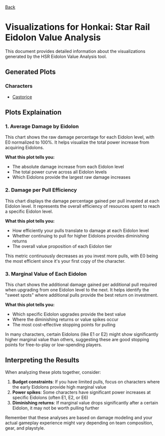 [Back](../README.md)

# Visualizations for Honkai: Star Rail Eidolon Value Analysis

This document provides detailed information about the visualizations generated by the HSR Eidolon Value Analysis tool.

## Generated Plots

### Characters

- [Castorice](./character_visuals/CASTORICE.md)

## Plots Explaination

### 1. Average Damage by Eidolon

This chart shows the raw damage percentage for each Eidolon level, with E0 normalized to 100%. It helps visualize the total power increase from acquiring Eidolons.

**What this plot tells you:**

- The absolute damage increase from each Eidolon level
- The total power curve across all Eidolon levels
- Which Eidolons provide the largest raw damage increases

### 2. Damage per Pull Efficiency

This chart displays the damage percentage gained per pull invested at each Eidolon level. It represents the overall efficiency of resources spent to reach a specific Eidolon level.

**What this plot tells you:**

- How efficiently your pulls translate to damage at each Eidolon level
- Whether continuing to pull for higher Eidolons provides diminishing returns
- The overall value proposition of each Eidolon tier

This metric continuously decreases as you invest more pulls, with E0 being the most efficient since it's your first copy of the character.

### 3. Marginal Value of Each Eidolon

This chart shows the additional damage gained per additional pull required when upgrading from one Eidolon level to the next. It helps identify the "sweet spots" where additional pulls provide the best return on investment.

**What this plot tells you:**

- Which specific Eidolon upgrades provide the best value
- Where the diminishing returns or value spikes occur
- The most cost-effective stopping points for pulling

In many characters, certain Eidolons (like E1 or E2) might show significantly higher marginal value than others, suggesting these are good stopping points for free-to-play or low-spending players.


## Interpreting the Results

When analyzing these plots together, consider:

1. **Budget constraints**: If you have limited pulls, focus on characters where the early Eidolons provide high marginal value
2. **Power spikes**: Some characters have significant power increases at specific Eidolons (often E1, E2, or E6)
3. **Diminishing returns**: If marginal value drops significantly after a certain Eidolon, it may not be worth pulling further

Remember that these analyses are based on damage modeling and your actual gameplay experience might vary depending on team composition, gear, and playstyle.
